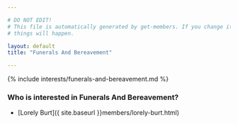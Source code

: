 ```yaml
---

# DO NOT EDIT!
# This file is automatically generated by get-members. If you change it, bad
# things will happen.

layout: default
title: "Funerals And Bereavement"

---
```


{% include interests/funerals-and-bereavement.md %}

### Who is interested in Funerals And Bereavement?


* [Lorely Burt]({ site.baseurl }}members/lorely-burt.html)
